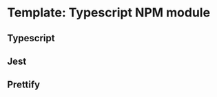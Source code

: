 # Template: Typescript NPM module

<TODO Description>
<TODO Run prettier on push>

## Typescript

## Jest

## Prettify
